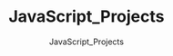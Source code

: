# <center>JavaScript_Projects</center>


<p style="text-align:center">JavaScript_Projects</p>

















